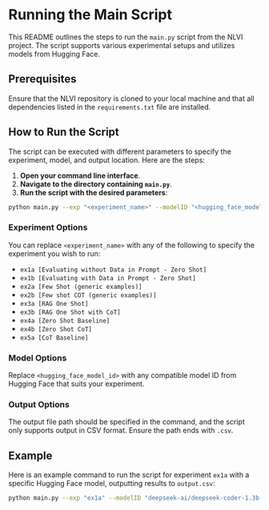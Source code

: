 
# Running the Main Script

This README outlines the steps to run the `main.py` script from the NLVI project. The script supports various experimental setups and utilizes models from Hugging Face.

## Prerequisites

Ensure that the NLVI repository is cloned to your local machine and that all dependencies listed in the `requirements.txt` file are installed.

## How to Run the Script

The script can be executed with different parameters to specify the experiment, model, and output location. Here are the steps:

1. **Open your command line interface**.
2. **Navigate to the directory containing `main.py`**.
3. **Run the script with the desired parameters**:

```bash
python main.py --exp "<experiment_name>" --modelID "<hugging_face_model_id>" --output "<output_file_path>"
```

### Experiment Options

You can replace `<experiment_name>` with any of the following to specify the experiment you wish to run:
- `ex1a [Evaluating without Data in Prompt - Zero Shot]`
- `ex1b [Evaluating with Data in Prompt - Zero Shot]`
- `ex2a [Few Shot (generic examples)]`
- `ex2b [Few shot COT (generic examples)]`
- `ex3a [RAG One Shot]`
- `ex3b [RAG One Shot with CoT]`
- `ex4a [Zero Shot Baseline]`
- `ex4b [Zero Shot CoT]`
- `ex5a [CoT Baseline]`

### Model Options

Replace `<hugging_face_model_id>` with any compatible model ID from Hugging Face that suits your experiment.

### Output Options

The output file path should be specified in the command, and the script only supports output in CSV format. Ensure the path ends with `.csv`.

## Example

Here is an example command to run the script for experiment `ex1a` with a specific Hugging Face model, outputting results to `output.csv`:

```bash
python main.py --exp "ex1a" --modelID "deepseek-ai/deepseek-coder-1.3b-instruct" --output "output.csv"
```
